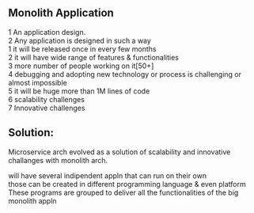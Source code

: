 **Monolith Application**
-----------------------

  1 An application design.<br/>
  2 Any application is designed in such a way <br/>
    1 it will be released once in every few months<br/>
    2 it will have wide range of features & functionalities<br/>
    3 more number of people working on it[50+]<br/>
    4 debugging and adopting new technology or process is challenging or almost impossible<br/>
    5 it will be huge more than 1M lines of code<br/>
    6 scalability challenges<br/>
    7 Innovative challenges<br/>
    
Solution:
--------

Microservice arch evolved as a solution of scalability and innovative challanges with monolith arch.<br/>

will have several indipendent appln that can run on their own <br/>
those can be created in different programming language & even platform<br/>
These programs are grouped to deliver all the functionalities of the big monolith appln<br/>

